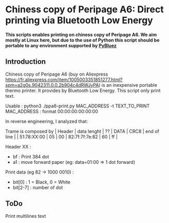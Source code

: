 # Chiness copy of Peripage A6: Direct printing via Bluetooth Low Energy 

**This scripts enables printing on chiness copy of Peripage A6. We aim mostly at Linux here, but due to the use of Python this script should be portable to any environment supported by [PyBluez](https://github.com/pybluez/pybluez)**

## Introduction
Chiness copy of Peripage A6 (buy on Aliexpress https://fr.aliexpress.com/item/1005003351851277.html?spm=a2g0s.9042311.0.0.2b904c4dRWJyPA) is an inexpensive portable thermo printer. It provides by Bluetooth Low Energy. This script only print text.

Usable : python3 ./ppa6-print.py MAC_ADDRESS -t TEXT_TO_PRINT
MAC_ADDRESS : format 00:00:00:00:00:00

In reverse engineering, I analyzed that:

Trame is composed by 
|   Header    | data lenght | ?? |       DATA     | CRC8 | end of line |
| 51:78:XX:00 |     05      | 00 | 82:7f:7f:7e:82 | 60   |     ff      |

Header XX :
   - bf : Print 384 dot
   - a1 : move forward paper (eg: data=01:00 => 1 dot forward)


Print data (eg 82 -> 1000 0010) :
  - bit[0] : 1 = Black, 0 = White
  - bit[2-7] : number of dot

## ToDo

Print multilines text

